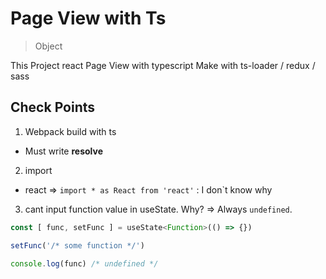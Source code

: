 # Page View with Ts

> Object

This Project react Page View with typescript
Make with ts-loader / redux / sass

## Check Points

1. Webpack build with ts
 - Must write **resolve**

2. import
 - react => `import * as React from 'react'` : I don`t know why

3. cant input function value in useState. Why?
 => Always `undefined`.

```javascript
const [ func, setFunc ] = useState<Function>(() => {})

setFunc('/* some function */')

console.log(func) /* undefined */
```